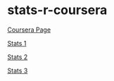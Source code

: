 # stats-r-coursera


[Coursera Page](https://www.coursera.org/specializations/statistics)

[Stats 1](https://rpubs.com/abdvc/brffs-eda)

[Stats 2](https://rpubs.com/abdvc/si-gss)

[Stats 3](https://rpubs.com/abdvc/movie-pop)
